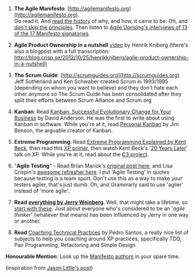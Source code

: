 1) **The Agile Manifesto**: [http://agilemanifesto.org](http://agilemanifesto.org).    
Go read it. And [read the history](http://agilemanifesto.org/history.html) of why, and how, it came to be. Oh, and [don't skip the principles](http://agilemanifesto.org/principles.html). Then listen to [Agile Uprising's interviews of 13 of the 17 Manifesto signatories](http://podcast.agileuprising.com/manifesto-author-review/).

2) **Agile Product Ownership in a nutshell** [video](https://www.youtube.com/watch?v=502ILHjX9EE) by Henrik Kniberg (there's also a blogpost with a full transcription: http://blog.crisp.se/2012/10/25/henrikkniberg/agile-product-ownership-in-a-nutshell)

3) **The Scrum Guide**: [http://scrumguides.org](http://scrumguides.org)    
Jeff Sutherland and Ken Schwaber created Scrum in 1993/1995 (depending on whom you want to believe) and they don't hate each other anymore so The Scrum Guide has been consolidated after they split their efforts between Scrum Alliance and Scrum.org

4) **Kanban**: Read [Kanban: Successful Evolutionary Change for Your Business](http://www.djaa.com/kanban-successful-evolutionary-change-your-technology-business-0) by David Anderson. He was the first to write about using Kanban in software. While you're at it, read [Personal Kanban](http://personalkanban.com/pk/) by Jim Benson, the arguable creator of Kanban.

5) **Extreme Programming**: Read [Extreme Programming Explained by Kent Beck](http://www.amazon.com/exec/obidos/ASIN/0201616416/extremeprogrammi), then read this [XP primer](http://www.extremeprogramming.org/), then watch Kent Beck's '[20 Years Later](https://www.youtube.com/watch?v=cGuTmOUdFbo&lipi)' talk on XP. While you're at it, read about the [C3 project](https://martinfowler.com/bliki/C3.html).

6) "**Agile Testing**" - Read Brian Marick's [original post here](http://www.exampler.com/old-blog/2003/08/22/#agile-testing-project-2), and Lisa Crispin's [awesome refresher here](http://lisacrispin.com/2011/11/08/using-the-agile-testing-quadrants/). I put 'Agile Testing' in quotes because testing is a team sport. Don't use this as a way to make your testers agiler, that's just dumb. Oh, and Grammarly said to use 'agiler' instead of 'more agile'.

7) **Read** [**everything by Jerry Weinberg**](http://www.geraldmweinberg.com/Site/Bundles.html). Well, that might take a lifetime, so [start with these](https://leanpub.com/b/qualitysoftware). Just about everyone who's considered to be an '_agile thinker_' (whatever that means) has been influenced by Jerry in one way or another.

8) **Read** [Coaching Technical Practices](https://www.infoq.com/articles/coaching-technical-practices) by Pedro Santos, a really nice list of subjects to help you coaching around XP practices, specifically TDD, Pair Programming, Refactoring and Simple Design.

**Honourable Mention**: Look up the [Manifesto authors](http://agilemanifesto.org/authors.html) in your spare time.

(inspiration from [Jason Little's post](https://www.linkedin.com/pulse/6-things-everyone-needs-know-agile-jason-little/))
